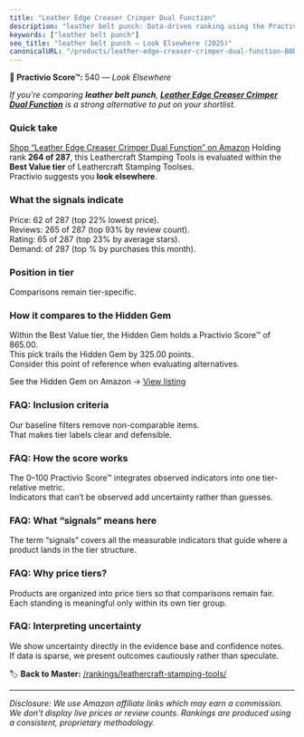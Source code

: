 ```yaml
---
title: "Leather Edge Creaser Crimper Dual Function"
description: "leather belt punch: Data-driven ranking using the Practivio Score™. Positioned by quality, value, demand, findability, momentum."
keywords: ["leather belt punch"]
seo_title: "leather belt punch — Look Elsewhere (2025)"
canonicalURL: "/products/leather-edge-creaser-crimper-dual-function-B0DQKBF4W6/"
---
```


**🚫 Practivio Score™:** 540 — _Look Elsewhere_


*If you're comparing **leather belt punch**, **[Leather Edge Creaser Crimper Dual Function](https://www.amazon.com/dp/B0DQKBF4W6?tag=practivio-20)** is a strong alternative to put on your shortlist.*
### Quick take
[Shop “Leather Edge Creaser Crimper Dual Function” on Amazon](https://www.amazon.com/dp/B0DQKBF4W6?tag=practivio-20)
Holding rank **264 of 287**, this Leathercraft Stamping Tools is evaluated within the **Best Value tier** of Leathercraft Stamping Toolses.  
Practivio suggests you **look elsewhere**.

### What the signals indicate
Price: 62 of 287 (top 22% lowest price).  
Reviews: 265 of 287 (top 93% by review count).  
Rating: 65 of 287 (top 23% by average stars).  
Demand:  of 287 (top % by purchases this month).

### Position in tier
Comparisons remain tier-specific.

### How it compares to the Hidden Gem
Within the Best Value tier, the Hidden Gem holds a Practivio Score™ of 865.00.  
This pick trails the Hidden Gem by 325.00 points.  
Consider this point of reference when evaluating alternatives.  

See the Hidden Gem on Amazon → [View listing](https://www.amazon.com/dp/B014549SNG?tag=practivio-20)

### FAQ: Inclusion criteria
Our baseline filters remove non-comparable items.  
That makes tier labels clear and defensible.

### FAQ: How the score works
The 0–100 Practivio Score™ integrates observed indicators into one tier-relative metric.  
Indicators that can’t be observed add uncertainty rather than guesses.

### FAQ: What “signals” means here
The term “signals” covers all the measurable indicators that guide where a product lands in the tier structure.

### FAQ: Why price tiers?
Products are organized into price tiers so that comparisons remain fair.  
Each standing is meaningful only within its own tier group.

### FAQ: Interpreting uncertainty
We show uncertainty directly in the evidence base and confidence notes.  
If data is sparse, we present outcomes cautiously rather than speculate.


🏷️ **Back to Master:** [/rankings/leathercraft-stamping-tools/](/rankings/leathercraft-stamping-tools/)

---
_Disclosure: We use Amazon affiliate links which may earn a commission. We don’t display live prices or review counts. Rankings are produced using a consistent, proprietary methodology._
